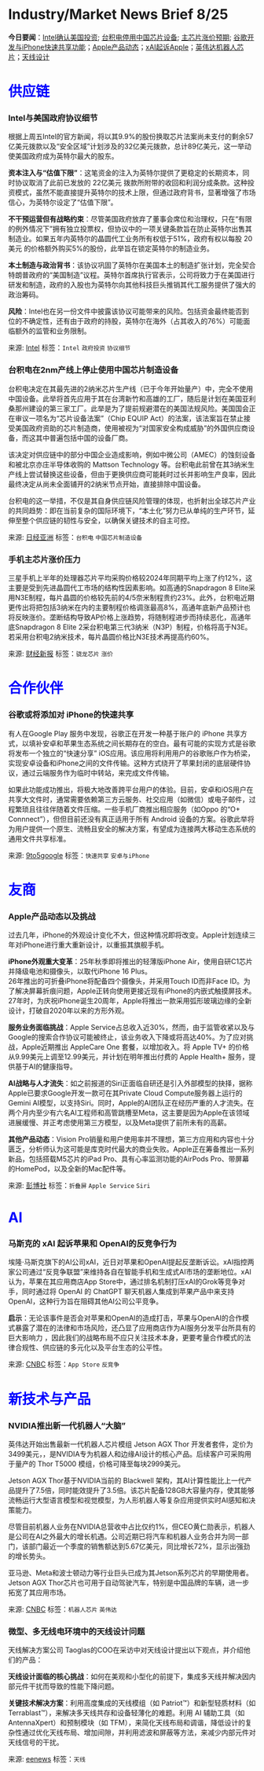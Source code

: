 # Industry/Market News Brief 8/25

**今日要闻**：[Intel确认美国投资](#1); [台积电停用中国芯片设备](#2); [主芯片涨价预期](#3); [谷歌开发与iPhone快速共享功能](#4)；[Apple产品动态](#5)；[xAI起诉Apple](#6)；[英伟达机器人芯片](#7)；[天线设计](#8)

# <span style="color:blue;">供应链</span>

<a name="1"></a>

### Intel与美国政府协议细节

  根据上周五Intel的官方新闻，将以其9.9%的股份换取芯片法案尚未支付的剩余57亿美元拨款以及“安全区域”计划涉及的32亿美元拨款，总计89亿美元，这一举动使美国政府成为英特尔最大的股东。

  **资本注入与“估值下限”**：这笔资金的注入为英特尔提供了更稳定的长期资本，同时协议取消了此前已发放的 22亿美元 拨款所附带的收回和利润分成条款。这种投资模式，虽然不能直接提升英特尔的技术上限，但通过政府背书，显著增强了市场信心，为英特尔设定了“估值下限”。

  **不干预运营但有战略约束**：尽管美国政府放弃了董事会席位和治理权，只在“有限的例外情况下”拥有独立投票权，但协议中的一项关键条款旨在防止英特尔出售其制造业。如果五年内英特尔的晶圆代工业务所有权低于51%，政府有权以每股 20美元 的价格额外购买5%的股份，此举旨在锁定英特尔的制造业务。

  **本土制造与政治背书**：该协议巩固了英特尔在美国本土的制造扩张计划，完全契合特朗普政府的“美国制造”议程。英特尔首席执行官表示，公司将致力于在美国进行研发和制造，政府的入股也为英特尔向其他科技巨头推销其代工服务提供了强大的政治筹码。

 **风险**：Intel也在另一份文件中披露该协议可能带来的风险。包括资金最终能否到位的不确定性，还有由于政府的持股，英特尔在海外（占其收入的76%）可能面临额外的监管和业务限制。

来源: [Intel](https://newsroom.intel.com/corporate/intel-and-trump-administration-reach-historic-agreement)
标签：`Intel` `政府投资` `协议细节` 


<a name="2"></a>

### 台积电在2nm产线上停止使用中国芯片制造设备

台积电决定在其最先进的2纳米芯片生产线（已于今年开始量产）中，完全不使用中国设备。此举将首先应用于其在台湾新竹和高雄的工厂，随后是计划在美国亚利桑那州建设的第三家工厂。此举是为了提前规避潜在的美国法规风险。美国国会正在审议一项名为“芯片设备法案”（Chip EQUIP Act）的法案，该法案旨在禁止接受美国政府资助的芯片制造商，使用被视为“对国家安全构成威胁”的外国供应商设备，而这其中普遍包括中国的设备厂商。

该决定对供应链中的部分中国企业造成影响，例如中微公司（AMEC）的蚀刻设备和被北京亦庄半导体收购的 Mattson Technology 等。台积电此前曾在其3纳米生产线上尝试替换这些设备，但由于更换供应商可能耗时过长并影响生产良率，因此最终决定从尚未全面铺开的2纳米节点开始，直接排除中国设备。

台积电的这一举措，不仅是其自身供应链风险管理的体现，也折射出全球芯片产业的共同趋势：即在当前复杂的国际环境下，“本土化”努力已从单纯的生产环节，延伸至整个供应链的韧性与安全，以确保关键技术的自主可控。

来源: [日经亚洲](https://asia.nikkei.com/business/technology/tsmc-cuts-chinese-tools-from-cutting-edge-chip-production-to-avoid-us-ire)
标签：`台积电` `中国芯片制造设备` 

<a name="3"></a>

### 手机主芯片涨价压力

三星手机上半年的处理器芯片平均采购价格较2024年同期平均上涨了约12%，这主要是受到先进晶圆代工市场的结构性因素影响。如高通的Snapdragon 8 Elite采用N3E制程，每片晶圆的价格较先前的4/5奈米制程贵约23%。此外，台积电近期更传出将把包括3纳米在内的主要制程价格调涨最高8%，高通年底新产品预计也将反映涨价。垄断结构导致AP价格上涨趋势，将随制程进步而持续恶化，高通年底Snapdragon 8 Elite 2采台积电第三代3纳米（N3P）制程，价格将高于N3E。若采用台积电2纳米技术，每片晶圆价格比N3E技术再提高约60%。

来源: [财经新报](https://finance.technews.tw/2025/08/25/samsungs-wafer-foundry-is-under-pressure-from-tsmc/)
标签：`骁龙芯片` `涨价` 

# <span style="color:blue;">合作伙伴</span>

<a name="4"></a>

### 谷歌或将添加对 iPhone的快速共享

有人在Google Play 服务中发现，谷歌正在开发一种基于账户的 iPhone 共享方式，以填补安卓和苹果生态系统之间长期存在的空白。最有可能的实现方式是谷歌将发布一个独立的“快速分享” iOS应用。该应用将利用用户的谷歌账户作为桥梁，实现安卓设备和iPhone之间的文件传输。这种方式绕开了苹果封闭的底层硬件协议，通过云端服务作为临时中转站，来完成文件传输。

如果此功能成功推出，将极大地改善跨平台用户的体验。目前，安卓和iOS用户在共享大文件时，通常需要依赖第三方云服务、社交应用（如微信）或电子邮件，过程繁琐且往往伴随着文件压缩。一些手机厂商推出相应服务（如Oppo 的“O+ Connnect”），但但目前还没有真正适用于所有 Android 设备的方案。谷歌此举将为用户提供一个原生、流畅且安全的解决方案，有望成为连接两大移动生态系统的通用文件共享标准。

来源: [9to5google](https://9to5google.com/2025/08/25/google-quick-share-iphone-hint/)
标签：`快速共享` `安卓与iPhone` 

# <span style="color:blue;">友商</span>

<a name="5"></a>

### Apple产品动态以及挑战

过去几年，iPhone的外观设计变化不大，但这种情况即将改变。Apple计划连续三年对iPhone进行重大重新设计，以重振其旗舰手机。

**iPhone外观重大变革**：25年秋季即将推出的轻薄版iPhone Air，使用自研C1芯片并降级电池和摄像头，以取代iPhone 16 Plus。  
26年推出的可折叠iPhone将配备四个摄像头，并采用Touch ID而非Face ID。为了解决屏幕折痕问题，Apple正转向使用更接近现有iPhone的内嵌式触摸屏技术。  
27年时，为庆祝iPhone诞生20周年，Apple将推出一款采用弧形玻璃边缘的全新设计，打破自2020年以来的方形外观。

**服务业务面临挑战**：Apple Service占总收入近30%，然而，由于监管收紧以及与Google的搜索合作协议可能被终止，该业务收入下降或将高达40%。为了应对挑战，Apple近期推出 AppleCare One 套餐，以增加收入。将 Apple TV+ 的价格从9.99美元上调至12.99美元，并计划在明年推出付费的 Apple Health+ 服务，提供基于AI的健康指导。

**AI战略与人才流失**：如之前报道的Siri正面临自研还是引入外部模型的抉择，据称Apple已要求Google开发一款可在其Private Cloud Compute服务器上运行的Gemini AI模型，以支持Siri。同时，Apple的AI团队正在经历严重的人才流失。在两个月内至少有六名AI工程师和高管跳槽至Meta，这主要是因为Apple在该领域进展缓慢、并正考虑使用第三方模型，以及Meta提供了前所未有的高薪。

**其他产品动态**：Vision Pro销量和用户使用率并不理想，第三方应用和内容也十分匮乏，分析师认为这可能是库克时代最大的商业失败。Apple正在筹备推出一系列新品，包括搭载M5芯片的iPad Pro、具有心率监测功能的AirPods Pro、带屏幕的HomePod，以及全新的Mac配件等。


来源: [彭博社](https://www.bloomberg.com/news/newsletters/2025-08-24/apple-to-launch-iphone-17-pro-iphone-17-air-in-september-iphone-fold-next-year-mepmzpcj)
标签：`折叠屏` `Apple Service`  `Siri` 

# <span style="color:blue;">AI</span>

<a name="6"></a>

### 马斯克的 xAI 起诉苹果和 OpenAI的反竞争行为

埃隆·马斯克旗下的AI公司xAI，近日对苹果和OpenAI提起反垄断诉讼。xAI指控两家公司通过“反竞争联盟”来维持各自在智能手机和生成式AI市场的垄断地位。xAI认为，苹果在其应用商店App Store中，通过排名机制打压xAI的Grok等竞争对手，同时通过将 OpenAI 的 ChatGPT 聊天机器人集成到苹果产品中来支持 OpenAI，这种行为旨在阻碍其他AI公司公平竞争。

**启示**：无论该事件是否会对苹果和OpenAI的造成打击，苹果与OpenAI的合作模式暴露了潜在的法律和市场风险，还凸显了应用商店作为AI服务分发平台所具有的巨大影响力  ，因此我们的战略布局不应只关注技术本身，更要考量合作模式的法律合规性、供应链的多元化以及平台生态的公平性。

来源: [CNBC](https://www.cnbc.com/2025/08/25/musk-lawsuit-apple-openai-monopoly.html)
标签：`App Store` `反竞争` 

# <span style="color:blue;">新技术与产品</span>

<a name="7"></a>

### NVIDIA推出新一代机器人“大脑”
英伟达开始出售最新一代机器人芯片模组 Jetson AGX Thor 开发者套件，定价为3499美元，，是NVIDIA专为机器人和边缘AI设计的核心产品。后续客户可采购用于量产的 Thor T5000 模组，价格可降至每块2999美元。

Jetson AGX Thor基于NVIDIA当前的 Blackwell 架构，其AI计算性能比上一代产品提升了7.5倍，同时能效提升了3.5倍。该芯片配备128GB大容量内存，使其能够流畅运行大型语言模型和视觉模型，为人形机器人等复杂应用提供实时AI感知和决策能力。

尽管目前机器人业务在NVIDIA总营收中占比仅约1%，但CEO黄仁勋表示，机器人是公司在AI之外最大的增长机遇。公司近期已将汽车和机器人业务合并为同一部门，该部门最近一个季度的销售额达到5.67亿美元，同比增长72%，显示出强劲的增长势头。

亚马逊、Meta和波士顿动力等行业巨头已成为其Jetson系列芯片的早期使用者。Jetson AGX Thor芯片也可用于自动驾驶汽车，特别是中国品牌的车辆，进一步拓宽了其应用市场。

来源: [CNBC](https://www.cnbc.com/2025/08/25/nvidias-thor-t5000-robot-brain-chip.html)
标签：`机器人芯片` `英伟达` 

<a name="8"></a>

### 微型、多无线电环境中的天线设计问题
天线解决方案公司 Taoglas的COO在采访中对天线设计提出以下观点，并介绍他们的产品：

**天线设计面临的核心挑战**：如何在美观和小型化的前提下，集成多天线并解决因内部元件干扰而导致的性能下降问题。

**关键技术解决方案**：利用高度集成的天线模组（如 Patriot™）和新型轻质材料（如 Terrablast™），来解决多天线共存和设备轻薄化的难题。利用 AI 辅助工具（如 AntennaXpert）和预制模块（如 TFM），来简化天线布局和调谐，降低设计的复杂性通过优化天线布局、增加间隙，并利用滤波和屏蔽等方法，来减少内部元件对天线信号的干扰。

来源: [eenews](https://www.eenewseurope.com/en/taoglas-addresses-antenna-design-in-miniature-multi-radio-environments/)
标签：`天线`  
